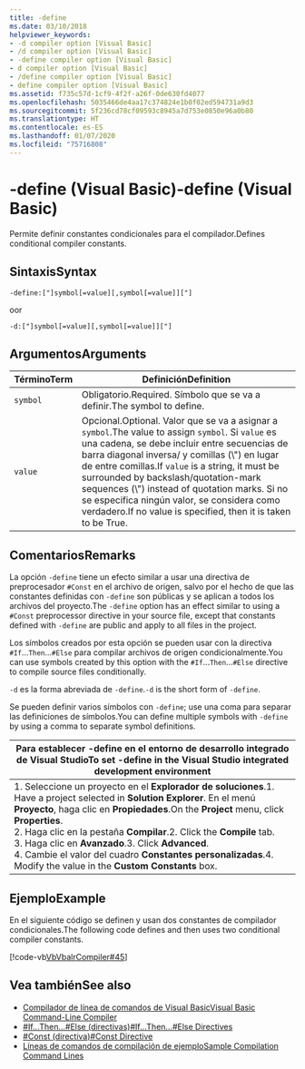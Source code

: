 ```yaml
---
title: -define
ms.date: 03/10/2018
helpviewer_keywords:
- -d compiler option [Visual Basic]
- /d compiler option [Visual Basic]
- -define compiler option [Visual Basic]
- d compiler option [Visual Basic]
- /define compiler option [Visual Basic]
- define compiler option [Visual Basic]
ms.assetid: f735c57d-1cf9-4f2f-a26f-0de630fd4077
ms.openlocfilehash: 5035466de4aa17c374824e1b0f02ed594731a9d3
ms.sourcegitcommit: 5f236cd78cf09593c8945a7d753e0850e96a0b80
ms.translationtype: HT
ms.contentlocale: es-ES
ms.lasthandoff: 01/07/2020
ms.locfileid: "75716808"
---
```

# <a name="-define-visual-basic"></a><span data-ttu-id="af2f5-102">-define (Visual Basic)</span><span class="sxs-lookup"><span data-stu-id="af2f5-102">-define (Visual Basic)</span></span>
<span data-ttu-id="af2f5-103">Permite definir constantes condicionales para el compilador.</span><span class="sxs-lookup"><span data-stu-id="af2f5-103">Defines conditional compiler constants.</span></span>  
  
## <a name="syntax"></a><span data-ttu-id="af2f5-104">Sintaxis</span><span class="sxs-lookup"><span data-stu-id="af2f5-104">Syntax</span></span>  
  
```console  
-define:["]symbol[=value][,symbol[=value]]["]  
```

<span data-ttu-id="af2f5-105">o</span><span class="sxs-lookup"><span data-stu-id="af2f5-105">or</span></span>

```console  
-d:["]symbol[=value][,symbol[=value]]["]  
```  
  
## <a name="arguments"></a><span data-ttu-id="af2f5-106">Argumentos</span><span class="sxs-lookup"><span data-stu-id="af2f5-106">Arguments</span></span>  
  
|<span data-ttu-id="af2f5-107">Término</span><span class="sxs-lookup"><span data-stu-id="af2f5-107">Term</span></span>|<span data-ttu-id="af2f5-108">Definición</span><span class="sxs-lookup"><span data-stu-id="af2f5-108">Definition</span></span>|  
|---|---|  
|`symbol`|<span data-ttu-id="af2f5-109">Obligatorio.</span><span class="sxs-lookup"><span data-stu-id="af2f5-109">Required.</span></span> <span data-ttu-id="af2f5-110">Símbolo que se va a definir.</span><span class="sxs-lookup"><span data-stu-id="af2f5-110">The symbol to define.</span></span>|  
|`value`|<span data-ttu-id="af2f5-111">Opcional.</span><span class="sxs-lookup"><span data-stu-id="af2f5-111">Optional.</span></span> <span data-ttu-id="af2f5-112">Valor que se va a asignar a `symbol`.</span><span class="sxs-lookup"><span data-stu-id="af2f5-112">The value to assign `symbol`.</span></span> <span data-ttu-id="af2f5-113">Si `value` es una cadena, se debe incluir entre secuencias de barra diagonal inversa/ y comillas (\\") en lugar de entre comillas.</span><span class="sxs-lookup"><span data-stu-id="af2f5-113">If `value` is a string, it must be surrounded by backslash/quotation-mark sequences (\\") instead of quotation marks.</span></span> <span data-ttu-id="af2f5-114">Si no se especifica ningún valor, se considera como verdadero.</span><span class="sxs-lookup"><span data-stu-id="af2f5-114">If no value is specified, then it is taken to be True.</span></span>|  
  
## <a name="remarks"></a><span data-ttu-id="af2f5-115">Comentarios</span><span class="sxs-lookup"><span data-stu-id="af2f5-115">Remarks</span></span>  
 <span data-ttu-id="af2f5-116">La opción `-define` tiene un efecto similar a usar una directiva de preprocesador `#Const` en el archivo de origen, salvo por el hecho de que las constantes definidas con `-define` son públicas y se aplican a todos los archivos del proyecto.</span><span class="sxs-lookup"><span data-stu-id="af2f5-116">The `-define` option has an effect similar to using a `#Const` preprocessor directive in your source file, except that constants defined with `-define` are public and apply to all files in the project.</span></span>  
  
 <span data-ttu-id="af2f5-117">Los símbolos creados por esta opción se pueden usar con la directiva `#If`...`Then`...`#Else` para compilar archivos de origen condicionalmente.</span><span class="sxs-lookup"><span data-stu-id="af2f5-117">You can use symbols created by this option with the `#If`...`Then`...`#Else` directive to compile source files conditionally.</span></span>  
  
 <span data-ttu-id="af2f5-118">`-d` es la forma abreviada de `-define`.</span><span class="sxs-lookup"><span data-stu-id="af2f5-118">`-d` is the short form of `-define`.</span></span>  
  
 <span data-ttu-id="af2f5-119">Se pueden definir varios símbolos con `-define`; use una coma para separar las definiciones de símbolos.</span><span class="sxs-lookup"><span data-stu-id="af2f5-119">You can define multiple symbols with `-define` by using a comma to separate symbol definitions.</span></span>  
  
|<span data-ttu-id="af2f5-120">Para establecer -define en el entorno de desarrollo integrado de Visual Studio</span><span class="sxs-lookup"><span data-stu-id="af2f5-120">To set -define in the Visual Studio integrated development environment</span></span>|  
|---|  
|<span data-ttu-id="af2f5-121">1.  Seleccione un proyecto en el **Explorador de soluciones**.</span><span class="sxs-lookup"><span data-stu-id="af2f5-121">1.  Have a project selected in **Solution Explorer**.</span></span> <span data-ttu-id="af2f5-122">En el menú **Proyecto**, haga clic en **Propiedades**.</span><span class="sxs-lookup"><span data-stu-id="af2f5-122">On the **Project** menu, click **Properties**.</span></span> <br /><span data-ttu-id="af2f5-123">2.  Haga clic en la pestaña **Compilar**.</span><span class="sxs-lookup"><span data-stu-id="af2f5-123">2.  Click the **Compile** tab.</span></span><br /><span data-ttu-id="af2f5-124">3.  Haga clic en **Avanzado**.</span><span class="sxs-lookup"><span data-stu-id="af2f5-124">3.  Click **Advanced**.</span></span><br /><span data-ttu-id="af2f5-125">4.  Cambie el valor del cuadro **Constantes personalizadas**.</span><span class="sxs-lookup"><span data-stu-id="af2f5-125">4.  Modify the value in the **Custom Constants** box.</span></span>|  
  
## <a name="example"></a><span data-ttu-id="af2f5-126">Ejemplo</span><span class="sxs-lookup"><span data-stu-id="af2f5-126">Example</span></span>  
 <span data-ttu-id="af2f5-127">En el siguiente código se definen y usan dos constantes de compilador condicionales.</span><span class="sxs-lookup"><span data-stu-id="af2f5-127">The following code defines and then uses two conditional compiler constants.</span></span>  
  
 [!code-vb[VbVbalrCompiler#45](~/samples/snippets/visualbasic/VS_Snippets_VBCSharp/VbVbalrCompiler/VB/Class1.vb#45)]  
  
## <a name="see-also"></a><span data-ttu-id="af2f5-128">Vea también</span><span class="sxs-lookup"><span data-stu-id="af2f5-128">See also</span></span>

- [<span data-ttu-id="af2f5-129">Compilador de línea de comandos de Visual Basic</span><span class="sxs-lookup"><span data-stu-id="af2f5-129">Visual Basic Command-Line Compiler</span></span>](../../../visual-basic/reference/command-line-compiler/index.md)
- [<span data-ttu-id="af2f5-130">#If...Then...#Else (directivas)</span><span class="sxs-lookup"><span data-stu-id="af2f5-130">#If...Then...#Else Directives</span></span>](../../../visual-basic/language-reference/directives/if-then-else-directives.md)
- [<span data-ttu-id="af2f5-131">#Const (directiva)</span><span class="sxs-lookup"><span data-stu-id="af2f5-131">#Const Directive</span></span>](../../../visual-basic/language-reference/directives/const-directive.md)
- [<span data-ttu-id="af2f5-132">Líneas de comandos de compilación de ejemplo</span><span class="sxs-lookup"><span data-stu-id="af2f5-132">Sample Compilation Command Lines</span></span>](../../../visual-basic/reference/command-line-compiler/sample-compilation-command-lines.md)
